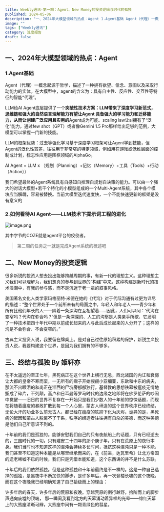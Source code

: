 ```yaml
---
title: Weekly通讯-第一期：Agent、New Money的投资逻辑与时代的孤独
published: 2024-05-06
description: "一、2024年大模型领域的热点：Agent 1.Agent基础 Agent（代理）一概念起源于哲学，描述了一种拥有欲望、信念、意图以及采取行动能力的实体。在大模型中，agent的含义为：具有自主性、反应性、交互性等特征的智能“代理”。 LLM给AI Agent底层提供了一个突破性技术方案：LLM带来"
image: ""
tags: ["Weekly通讯"]
category: 浅度报告
draft: false
---
```


## 一、2024年大模型领域的热点：Agent

### 1.Agent基础

Agent（代理）一概念起源于哲学，描述了一种拥有欲望、信念、意图以及采取行动能力的实体。在大模型中，agent的含义为：具有自主性、反应性、交互性等特征的智能“代理”。

LLM给AI Agent底层提供了一个**突破性技术方案：**LLM带来了深度学习新范式，思维链和强大的自然语言理解能力有望让Agent 具备强大的学习能力和迁移能力，从而让**创建广泛应用且实用的**Agent成为可能。scaling law让ai拥有了“泛化”能力，通过few shot（GPT）或者像Gemini 1.5 Pro那样给出足够的范例，大模型可以掌握一门新的技能。

LLM的框架优势：过去等强化学习基于深度学习框架可让Agent学到技能，但Agent的泛化性较差，往往用于非常窄的特定领域，例如用在游戏或低维层面的控制或计划，标志性应用是围棋领域的AlphaGo。

AI Agent = LLM x （规划（Planning）+记忆（Memory）+工具（Tools）+行动（Action））

我们希望最终的Agent系统具有自感知自推理自规划自决策的能力。可以由一个强大的对话大模型+若干个特化的小模型组成的一个Multi-Agent系统，其中各个模块应当解耦，容易被替换。当前大模型迭代速度快，一个不能快速更新的框架是没有意义的

### 2.如何看待AI Agent——LLM技术下提示词工程的进化

![image.png](https://blog-1302893975.cos.ap-beijing.myqcloud.com/pic/202405060341863.png)

其中字节的COZE就是agent平台的佼佼者。

> 第二周的任务之一就是完成Agent系统的概述吧

## 二、New Money的投资逻辑

很多新锐的投资人想去投出能够跨越周期的事，有新一代的理想主义。这种理想主义我们可以理解为，我们想真的参与到世界的“构建”中来。这种构建是新时代的技术浪潮中，有我的参与感，而不是沉迷于老一辈的叙事风格。

美国著名文化人类学家玛格丽特·米德在她的《代沟》对于代际沟通有过更为详尽的描述：“整个世界处于一个前所未有的局面之中，年轻人和年老人――青少年和所有比他们年长的人――隔着一条深沟在互相望着……因此，人们可以问：’代沟在变窄吗？代沟在弥合吗？’但是一条深深的、人工的沟壑是人类亲手所挖，它发明了一种技术把四十年代中期以前成长起来的人与此后成长起来的人分开了；这样的沟是不会弥合、不会变窄的。”

古典主义投资人说，我要留在牌桌上。是对自己过往原始积累的保护，新锐主义投资人说，我要构建这个世界，是因为我们拥有的不够多。

## 三、终结与孤独 By 姬轩亦

在不太遥远的至正七年，黑死病正在这个世界上横行无忌，西北诸国的内讧和衰弱让大都的皇帝不寒而栗，一无所有的瘸子开始觊觎小亚细亚，东欧和中东的病夫，那流不出眼泪的和尚正在淮西的尸坑旁郁郁独行。基督教的思想铁幕被瘟疫无情地撕成了碎片，不列颠，高卢和日耳曼等罗马时代的边缘之地即将在佛罗伦萨的吵闹中觉醒——旧日的世界不复存在一开始只是我们少数人的十年前的惊悚话题，而现在将随着瘟疫的暴政扩散到每一个人心里，蒙古人缔造的这个世界秩序已经终结，无论大汗的功业多么前无古人，都已经在瘟疫的铁蹄下化为灰烬，诡异的是，黑死病的起因和蒙古人脱离不了干系，秩序的缔造者往往拥有自杀的美德，而这种美德是他们自己所意识不到的。

十年前的我们是孤独的。能够安慰我们自己的只有夜航船上的话题，只有已经逝去的，三国时代的一切，只有建安二十四年的那个庚子年，只有在荒原上的夜行本身。我们当时也不知道这样的混沌会持续多长时间，抵抗这种混沌只是一种本能，我们甚至不知道这种本能是从哪里继承而来的，在《前进，达瓦里希》让北方帝国的遗老唏嘘不已的时候，我们只是凭借本能知道，这个东西讲的并不是什么苏联。

十年后的我们依然孤独。但是这种孤独和十年前最终是不一样的。这是一种自己选择的孤独，是黑夜中不断加快的脚步，是许多年后，再一次登楼长啸的这个夜晚，而在这个夜晚我已经明确知道了自己拾级而上的理由：

许多年后的春天，许多年后的荒原和夜晚。穿越荒原的例行越野，拾阶而上的脚步声通向废墟的顶端， 那一瞬间我看到北方的天幕涌动着异样的光晕——绯红天幕上的大熊座清晰可辨，大熊座中间有一颗青绿色的彗星。